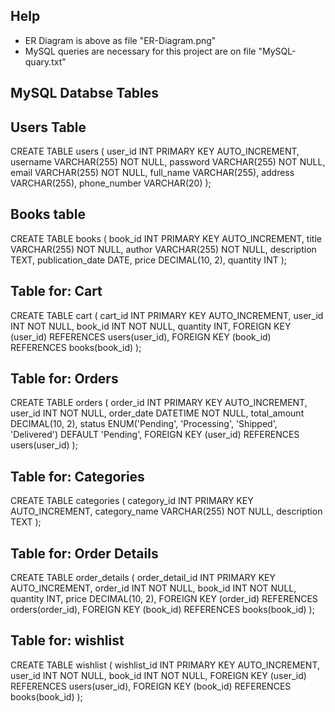 ## Help

- ER Diagram is above as file "ER-Diagram.png"
- MySQL queries are necessary for this project are on file "MySQL-quary.txt"


## MySQL Databse Tables

## Users Table

CREATE TABLE users (
  user_id INT PRIMARY KEY AUTO_INCREMENT,
  username VARCHAR(255) NOT NULL,
  password VARCHAR(255) NOT NULL,
  email VARCHAR(255) NOT NULL,
  full_name VARCHAR(255),
  address VARCHAR(255),
  phone_number VARCHAR(20)
);


## Books table

CREATE TABLE books (
  book_id INT PRIMARY KEY AUTO_INCREMENT,
  title VARCHAR(255) NOT NULL,
  author VARCHAR(255) NOT NULL,
  description TEXT,
  publication_date DATE,
  price DECIMAL(10, 2),
  quantity INT
);


## Table for: Cart

CREATE TABLE cart (
  cart_id INT PRIMARY KEY AUTO_INCREMENT,
  user_id INT NOT NULL,
  book_id INT NOT NULL,
  quantity INT,
  FOREIGN KEY (user_id) REFERENCES users(user_id),
  FOREIGN KEY (book_id) REFERENCES books(book_id)
);

## Table for: Orders

CREATE TABLE orders (
  order_id INT PRIMARY KEY AUTO_INCREMENT,
  user_id INT NOT NULL,
  order_date DATETIME NOT NULL,
  total_amount DECIMAL(10, 2),
  status ENUM('Pending', 'Processing', 'Shipped', 'Delivered') DEFAULT 'Pending',
  FOREIGN KEY (user_id) REFERENCES users(user_id)
);


## Table for: Categories

CREATE TABLE categories (
  category_id INT PRIMARY KEY AUTO_INCREMENT,
  category_name VARCHAR(255) NOT NULL,
  description TEXT
);


## Table for: Order Details

CREATE TABLE order_details (
  order_detail_id INT PRIMARY KEY AUTO_INCREMENT,
  order_id INT NOT NULL,
  book_id INT NOT NULL,
  quantity INT,
  price DECIMAL(10, 2),
  FOREIGN KEY (order_id) REFERENCES orders(order_id),
  FOREIGN KEY (book_id) REFERENCES books(book_id)
);


## Table for: wishlist 

CREATE TABLE wishlist (
  wishlist_id INT PRIMARY KEY AUTO_INCREMENT,
  user_id INT NOT NULL,
  book_id INT NOT NULL,
  FOREIGN KEY (user_id) REFERENCES users(user_id),
  FOREIGN KEY (book_id) REFERENCES books(book_id)
);